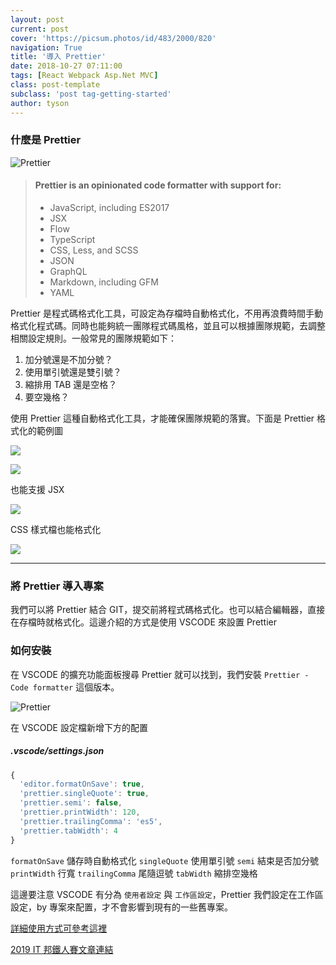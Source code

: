 ```yaml
---
layout: post
current: post
cover: 'https://picsum.photos/id/483/2000/820'
navigation: True
title: '導入 Prettier'
date: 2018-10-27 07:11:00
tags: [React Webpack Asp.Net MVC]
class: post-template
subclass: 'post tag-getting-started'
author: tyson
---
```


### 什麼是 Prettier

![Prettier](https://i.imgur.com/cnrwEb0.png)

> #### Prettier is an opinionated code formatter with support for:
>
> -   JavaScript, including ES2017
> -   JSX
> -   Flow
> -   TypeScript
> -   CSS, Less, and SCSS
> -   JSON
> -   GraphQL
> -   Markdown, including GFM
> -   YAML

Prettier 是程式碼格式化工具，可設定為存檔時自動格式化，不用再浪費時間手動格式化程式碼。同時也能夠統一團隊程式碼風格，並且可以根據團隊規範，去調整相關設定規則。一般常見的團隊規範如下：

1. 加分號還是不加分號？
2. 使用單引號還是雙引號？
3. 縮排用 TAB 還是空格？
4. 要空幾格？

使用 Prettier 這種自動格式化工具，才能確保團隊規範的落實。下面是 Prettier 格式化的範例圖

![](https://user-gold-cdn.xitu.io/2018/6/18/16412d535a2e4cc4?imageslim)

![](https://user-gold-cdn.xitu.io/2018/6/18/16412d535a4fa3e9?imageslim)

也能支援 JSX

![](https://user-gold-cdn.xitu.io/2018/6/18/16412d535b465f52?imageslim)

CSS 樣式檔也能格式化

![](https://user-gold-cdn.xitu.io/2018/6/18/16412d535931773a?imageView2/0/w/1280/h/960/format/webp/ignore-error/1)

---

### 將 Prettier 導入專案

我們可以將 Prettier 結合 GIT，提交前將程式碼格式化。也可以結合編輯器，直接在存檔時就格式化。這邊介紹的方式是使用 VSCODE 來設置 Prettier

### 如何安裝

在 VSCODE 的擴充功能面板搜尋 Prettier 就可以找到，我們安裝 `Prettier - Code formatter` 這個版本。

![Prettier](https://i.imgur.com/adqJotA.png)

在 VSCODE 設定檔新增下方的配置

##### .vscode/settings.json

```javascript
{
  'editor.formatOnSave': true,
  'prettier.singleQuote': true,
  'prettier.semi': false,
  'prettier.printWidth': 120,
  'prettier.trailingComma': 'es5',
  'prettier.tabWidth': 4
}
```

`formatOnSave` 儲存時自動格式化
`singleQuote` 使用單引號
`semi` 結束是否加分號
`printWidth` 行寬
`trailingComma` 尾隨逗號
`tabWidth` 縮排空幾格

這邊要注意 VSCODE 有分為 `使用者設定` 與 `工作區設定`，Prettier 我們設定在工作區設定，by 專案來配置，才不會影響到現有的一些舊專案。

[詳細使用方式可參考這裡](https://github.com/prettier/prettier)

[2019 IT 邦鐵人賽文章連結](https://ithelp.ithome.com.tw/articles/10199438)
